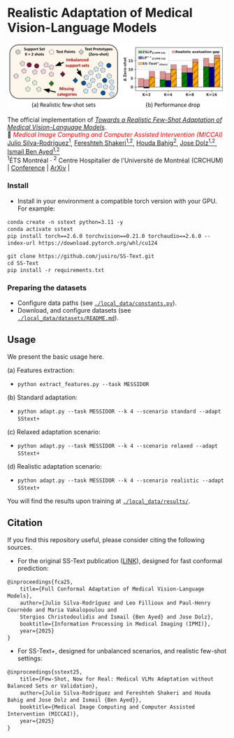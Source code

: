 
# Realistic Adaptation of Medical Vision-Language Models

<img src="./local_data/media/overview.svg" width = "750" alt="" align=center /> <br/>

The official implementation of [*Towards a Realistic Few-Shot Adaptation of Medical Vision-Language Models*]().<br/>
📜 <span style="color:red">*Medical Image Computing and Computer Assisted Intervention (MICCAI)*</span> \
[Julio Silva-Rodríguez<sup>1</sup>](https://scholar.google.es/citations?user=1UMYgHMAAAAJ&hl),
[Fereshteh Shakeri<sup>1,2</sup>](https://scholar.google.com/citations?user=aRRqD9oAAAAJ&hl),
[Houda Bahig<sup>2</sup>](https://scholar.google.com/citations?user=fsNWVFwAAAAJ&hl),
[Jose Dolz<sup>1,2</sup>](https://scholar.google.es/citations?user=yHQIFFMAAAAJ&hl),
[Ismail Ben Ayed<sup>1,2</sup>](https://scholar.google.es/citations?user=29vyUccAAAAJ&hl) <br/>
<sup>1</sup>ÉTS Montréal ⋅ <sup>2</sup> Centre Hospitalier de l’Université de Montréal (CRCHUM)<br/>
| [Conference]() | [ArXiv]() |
<br/>


### Install

* Install in your environment a compatible torch version with your GPU. For example:

```
conda create -n sstext python=3.11 -y
conda activate sstext
pip install torch==2.6.0 torchvision==0.21.0 torchaudio==2.6.0 --index-url https://download.pytorch.org/whl/cu124
```

```
git clone https://github.com/jusiro/SS-Text.git
cd SS-Text
pip install -r requirements.txt
```

### Preparing the datasets
- Configure data paths (see [`./local_data/constants.py`](./local_data/constants.py)).
- Download, and configure datasets (see [`./local_data/datasets/README.md`](./local_data/datasets/README.md)).

## Usage
We present the basic usage here.

(a) Features extraction:
- `python extract_features.py --task MESSIDOR`

(b) Standard adaptation:
- `python adapt.py --task MESSIDOR --k 4 --scenario standard --adapt SStext+`

(c) Relaxed adaptation scenario:
- `python adapt.py --task MESSIDOR --k 4 --scenario relaxed --adapt SStext+`

(d) Realistic adaptation scenario:
- `python adapt.py --task MESSIDOR --k 4 --scenario realistic --adapt SStext+`

You will find the results upon training at [`./local_data/results/`](./local_data/results/).

## Citation

If you find this repository useful, please consider citing the following sources.

- For the original SS-Text publication ([LINK](https://github.com/jusiro/FCA)), designed for fast conformal prediction:
```
@inproceedings{fca25,
    title={Full Conformal Adaptation of Medical Vision-Language Models},
    author={Julio Silva-Rodríguez and Leo Fillioux and Paul-Henry Cournède and Maria Vakalopoulou and
    Stergios Christodoulidis and Ismail {Ben Ayed} and Jose Dolz},
    booktitle={Information Processing in Medical Imaging (IPMI)},
    year={2025}
}
```

- For SS-Text+, designed for unbalanced scenarios, and realistic few-shot settings:
```
@inproceedings{sstext25,
    title={Few-Shot, Now for Real: Medical VLMs Adaptation without Balanced Sets or Validation},
    author={Julio Silva-Rodríguez and Fereshteh Shakeri and Houda Bahig and Jose Dolz and Ismail {Ben Ayed}},
    booktitle={Medical Image Computing and Computer Assisted Intervention (MICCAI)},
    year={2025}
}
```



















